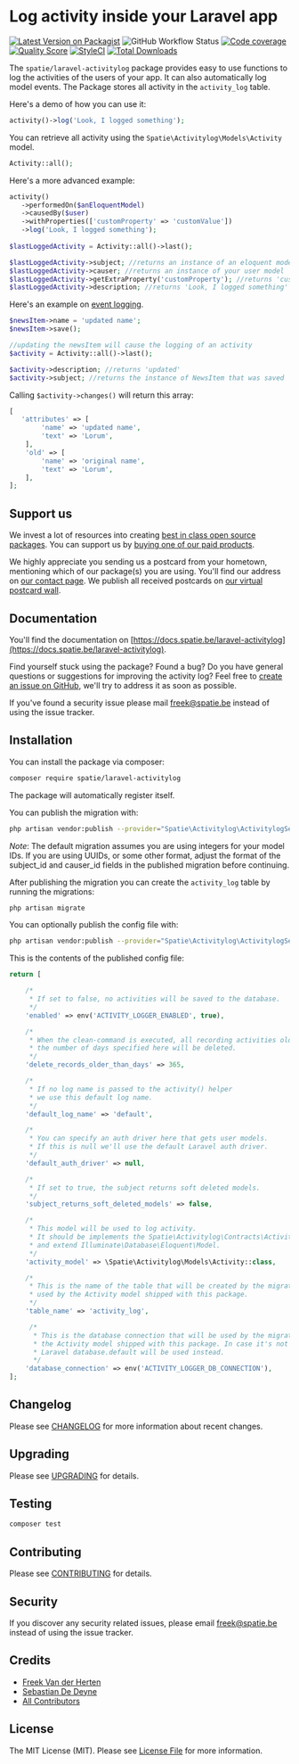 # Log activity inside your Laravel app

[![Latest Version on Packagist](https://img.shields.io/packagist/v/spatie/laravel-activitylog.svg?style=flat-square)](https://packagist.org/packages/spatie/laravel-activitylog)
![GitHub Workflow Status](https://img.shields.io/github/workflow/status/spatie/laravel-activitylog/run-tests?label=tests)
[![Code coverage](https://scrutinizer-ci.com/g/spatie/laravel-activitylog/badges/coverage.png)](https://scrutinizer-ci.com/g/spatie/laravel-activitylog)
[![Quality Score](https://img.shields.io/scrutinizer/g/spatie/laravel-activitylog.svg?style=flat-square)](https://scrutinizer-ci.com/g/spatie/laravel-activitylog)
[![StyleCI](https://styleci.io/repos/61802818/shield)](https://styleci.io/repos/61802818)
[![Total Downloads](https://img.shields.io/packagist/dt/spatie/laravel-activitylog.svg?style=flat-square)](https://packagist.org/packages/spatie/laravel-activitylog)

The `spatie/laravel-activitylog` package provides easy to use functions to log the activities of the users of your app. It can also automatically log model events. 
The Package stores all activity in the `activity_log` table.

Here's a demo of how you can use it:

```php
activity()->log('Look, I logged something');
```

You can retrieve all activity using the `Spatie\Activitylog\Models\Activity` model.

```php
Activity::all();
```

Here's a more advanced example:
```php
activity()
   ->performedOn($anEloquentModel)
   ->causedBy($user)
   ->withProperties(['customProperty' => 'customValue'])
   ->log('Look, I logged something');
   
$lastLoggedActivity = Activity::all()->last();

$lastLoggedActivity->subject; //returns an instance of an eloquent model
$lastLoggedActivity->causer; //returns an instance of your user model
$lastLoggedActivity->getExtraProperty('customProperty'); //returns 'customValue'
$lastLoggedActivity->description; //returns 'Look, I logged something'
```


Here's an example on [event logging](https://docs.spatie.be/laravel-activitylog/v3/advanced-usage/logging-model-events).

```php
$newsItem->name = 'updated name';
$newsItem->save();

//updating the newsItem will cause the logging of an activity
$activity = Activity::all()->last();

$activity->description; //returns 'updated'
$activity->subject; //returns the instance of NewsItem that was saved
```

Calling `$activity->changes()` will return this array:

```php
[
   'attributes' => [
        'name' => 'updated name',
        'text' => 'Lorum',
    ],
    'old' => [
        'name' => 'original name',
        'text' => 'Lorum',
    ],
];
```

## Support us

We invest a lot of resources into creating [best in class open source packages](https://spatie.be/open-source). You can support us by [buying one of our paid products](https://spatie.be/open-source/support-us). 

We highly appreciate you sending us a postcard from your hometown, mentioning which of our package(s) you are using. You'll find our address on [our contact page](https://spatie.be/about-us). We publish all received postcards on [our virtual postcard wall](https://spatie.be/open-source/postcards).

## Documentation
You'll find the documentation on [https://docs.spatie.be/laravel-activitylog](https://docs.spatie.be/laravel-activitylog).

Find yourself stuck using the package? Found a bug? Do you have general questions or suggestions for improving the activity log? Feel free to [create an issue on GitHub](https://github.com/spatie/laravel-activitylog/issues), we'll try to address it as soon as possible.

If you've found a security issue please mail [freek@spatie.be](mailto:freek@spatie.be) instead of using the issue tracker.


## Installation

You can install the package via composer:

``` bash
composer require spatie/laravel-activitylog
```

The package will automatically register itself.

You can publish the migration with:
```bash
php artisan vendor:publish --provider="Spatie\Activitylog\ActivitylogServiceProvider" --tag="migrations"
```

*Note*: The default migration assumes you are using integers for your model IDs. If you are using UUIDs, or some other format, adjust the format of the subject_id and causer_id fields in the published migration before continuing.

After publishing the migration you can create the `activity_log` table by running the migrations:


```bash
php artisan migrate
```

You can optionally publish the config file with:
```bash
php artisan vendor:publish --provider="Spatie\Activitylog\ActivitylogServiceProvider" --tag="config"
```

This is the contents of the published config file:

```php
return [

    /*
     * If set to false, no activities will be saved to the database.
     */
    'enabled' => env('ACTIVITY_LOGGER_ENABLED', true),

    /*
     * When the clean-command is executed, all recording activities older than
     * the number of days specified here will be deleted.
     */
    'delete_records_older_than_days' => 365,

    /*
     * If no log name is passed to the activity() helper
     * we use this default log name.
     */
    'default_log_name' => 'default',

    /*
     * You can specify an auth driver here that gets user models.
     * If this is null we'll use the default Laravel auth driver.
     */
    'default_auth_driver' => null,

    /*
     * If set to true, the subject returns soft deleted models.
     */
    'subject_returns_soft_deleted_models' => false,

    /*
     * This model will be used to log activity.
     * It should be implements the Spatie\Activitylog\Contracts\Activity interface
     * and extend Illuminate\Database\Eloquent\Model.
     */
    'activity_model' => \Spatie\Activitylog\Models\Activity::class,

    /*
     * This is the name of the table that will be created by the migration and
     * used by the Activity model shipped with this package.
     */
    'table_name' => 'activity_log',

     /*
      * This is the database connection that will be used by the migration and
      * the Activity model shipped with this package. In case it's not set
      * Laravel database.default will be used instead.
      */
    'database_connection' => env('ACTIVITY_LOGGER_DB_CONNECTION'),
];
```

## Changelog

Please see [CHANGELOG](CHANGELOG.md) for more information about recent changes.

## Upgrading

Please see [UPGRADING](UPGRADING.md) for details.


## Testing

``` bash
composer test
```

## Contributing

Please see [CONTRIBUTING](CONTRIBUTING.md) for details.

## Security

If you discover any security related issues, please email freek@spatie.be instead of using the issue tracker.

## Credits

- [Freek Van der Herten](https://github.com/freekmurze)
- [Sebastian De Deyne](https://github.com/sebastiandedeyne)
- [All Contributors](../../contributors)

## License

The MIT License (MIT). Please see [License File](LICENSE.md) for more information.
